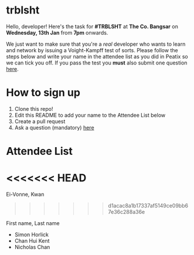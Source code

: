 # trblsht

Hello, developer! Here's the task for **#TRBLSHT** at **The Co. Bangsar** on **Wednesday, 13th Jan** from **7pm** onwards.

We just want to make sure that you're a *real* developer who wants to learn and network by issuing a Voight-Kampff test of sorts. Please follow the steps below and write your name in the attendee list as you did in Peatix so we can tick you off. If you pass the test you **must** also submit one question [here](http://goo.gl/forms/0xPBkaRf8K).


How to sign up
===========

1. Clone this repo!
2. Edit this README to add your name to the Attendee List below
3. Create a pull request
4. Ask a question (mandatory) [here](http://goo.gl/forms/0xPBkaRf8K)


Attendee List
===============
<<<<<<< HEAD
=======
Ei-Vonne, Kwan
>>>>>>> d1acac8a1b17337af5149ce09bb67e36c288a36e

First name, Last name
- Simon Horlick
- Chan Hui Kent
- Nicholas Chan
